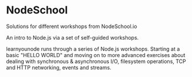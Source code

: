 # NodeSchool
Solutions for different workshops from NodeSchool.io 

An intro to Node.js via a set of self-guided workshops.

learnyounode runs through a series of Node.js workshops. Starting at a basic "HELLO WORLD" and moving on to more advanced exercises about dealing with synchronous & asynchronous I/O, filesystem operations, TCP and HTTP networking, events and streams.
